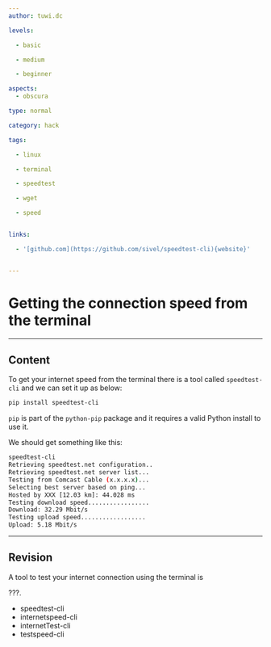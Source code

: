 ```yaml
---
author: tuwi.dc

levels:

  - basic

  - medium

  - beginner

aspects:
  - obscura

type: normal

category: hack

tags:

  - linux

  - terminal

  - speedtest

  - wget

  - speed


links:

  - '[github.com](https://github.com/sivel/speedtest-cli){website}'


---
```


# Getting the connection speed from the terminal

---
## Content

To get your internet speed from the terminal there is a tool called `speedtest-cli`
and we can set it up as below:
```bash
pip install speedtest-cli
```
`pip` is part of the `python-pip` package and it requires a valid Python install to use it.

We should get something like this:
```bash
speedtest-cli
Retrieving speedtest.net configuration..
Retrieving speedtest.net server list...
Testing from Comcast Cable (x.x.x.x)...
Selecting best server based on ping...
Hosted by XXX [12.03 km]: 44.028 ms
Testing download speed.................
Download: 32.29 Mbit/s
Testing upload speed..................
Upload: 5.18 Mbit/s
```

---
## Revision

A tool to test your internet connection using the terminal is 

???.

* speedtest-cli
* internetspeed-cli
* internetTest-cli
* testspeed-cli

 
